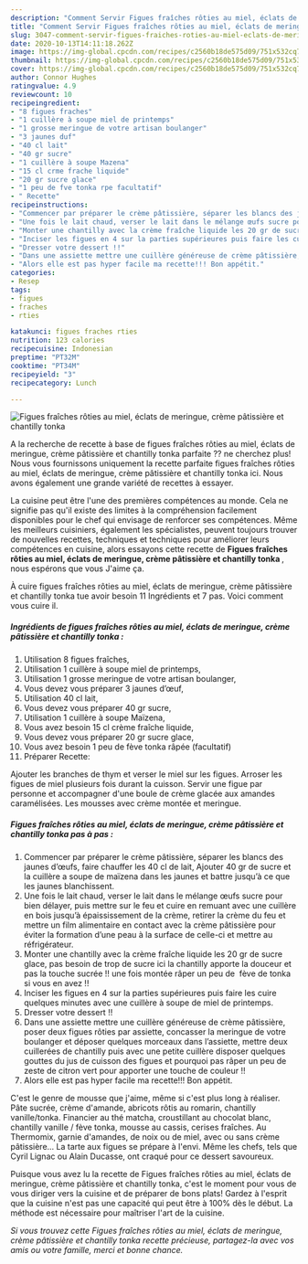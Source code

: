 ```yaml
---
description: "Comment Servir Figues fraîches rôties au miel, éclats de meringue, crème pâtissière et chantilly tonka"
title: "Comment Servir Figues fraîches rôties au miel, éclats de meringue, crème pâtissière et chantilly tonka"
slug: 3047-comment-servir-figues-fraiches-roties-au-miel-eclats-de-meringue-creme-patissiere-et-chantilly-tonka
date: 2020-10-13T14:11:18.262Z
image: https://img-global.cpcdn.com/recipes/c2560b18de575d09/751x532cq70/figues-fraiches-roties-au-miel-eclats-de-meringue-creme-patissiere-et-chantilly-tonka-photo-principale-de-la-recette.jpg
thumbnail: https://img-global.cpcdn.com/recipes/c2560b18de575d09/751x532cq70/figues-fraiches-roties-au-miel-eclats-de-meringue-creme-patissiere-et-chantilly-tonka-photo-principale-de-la-recette.jpg
cover: https://img-global.cpcdn.com/recipes/c2560b18de575d09/751x532cq70/figues-fraiches-roties-au-miel-eclats-de-meringue-creme-patissiere-et-chantilly-tonka-photo-principale-de-la-recette.jpg
author: Connor Hughes
ratingvalue: 4.9
reviewcount: 10
recipeingredient:
- "8 figues fraches"
- "1 cuillère à soupe miel de printemps"
- "1 grosse meringue de votre artisan boulanger"
- "3 jaunes duf"
- "40 cl lait"
- "40 gr sucre"
- "1 cuillère à soupe Mazena"
- "15 cl crme frache liquide"
- "20 gr sucre glace"
- "1 peu de fve tonka rpe facultatif"
- " Recette"
recipeinstructions:
- "Commencer par préparer le crème pâtissière, séparer les blancs des jaunes d’œufs, faire chauffer les 40 cl de lait, Ajouter 40 gr de sucre et la cuillère a soupe de maïzena dans les jaunes et battre jusqu’à ce que les jaunes blanchissent."
- "Une fois le lait chaud, verser le lait dans le mélange œufs sucre pour bien délayer, puis mettre sur le feu et cuire en remuant avec une cuillère en bois jusqu’à épaississement de la crème, retirer la crème du feu et mettre un film alimentaire en contact avec la crème pâtissière pour éviter la formation d’une peau à la surface de celle-ci et mettre au réfrigérateur."
- "Monter une chantilly avec la crème fraîche liquide les 20 gr de sucre glace, pas besoin de trop de sucre ici la chantilly apporte la douceur et pas la touche sucrée !! une fois montée râper un peu de  fève de tonka si vous en avez !!"
- "Inciser les figues en 4 sur la parties supérieures puis faire les cuire quelques minutes avec une cuillère à soupe de miel de printemps."
- "Dresser votre dessert !!"
- "Dans une assiette mettre une cuillère généreuse de crème pâtissière, poser deux figues rôties par assiette, concasser la meringue de votre boulanger et déposer quelques morceaux dans l’assiette, mettre deux cuillerées de chantilly puis avec une petite cuillère disposer quelques gouttes du jus de cuisson des figues et pourquoi pas râper un peu de zeste de citron vert pour apporter une touche de couleur !!"
- "Alors elle est pas hyper facile ma recette!!! Bon appétit."
categories:
- Resep
tags:
- figues
- fraches
- rties

katakunci: figues fraches rties 
nutrition: 123 calories
recipecuisine: Indonesian
preptime: "PT32M"
cooktime: "PT34M"
recipeyield: "3"
recipecategory: Lunch

---
```



![Figues fraîches rôties au miel, éclats de meringue, crème pâtissière et chantilly tonka](https://img-global.cpcdn.com/recipes/c2560b18de575d09/751x532cq70/figues-fraiches-roties-au-miel-eclats-de-meringue-creme-patissiere-et-chantilly-tonka-photo-principale-de-la-recette.jpg)

A la recherche de recette à base de figues fraîches rôties au miel, éclats de meringue, crème pâtissière et chantilly tonka parfaite ?? ne cherchez plus! Nous vous fournissons uniquement la recette parfaite figues fraîches rôties au miel, éclats de meringue, crème pâtissière et chantilly tonka ici. Nous avons également une grande variété de recettes à essayer.

La cuisine peut être l'une des premières compétences au monde. Cela ne signifie pas qu'il existe des limites à la compréhension facilement disponibles pour le chef qui envisage de renforcer ses compétences. Même les meilleurs cuisiniers, également les spécialistes, peuvent toujours trouver de nouvelles recettes, techniques et techniques pour améliorer leurs compétences en cuisine, alors essayons cette recette de <strong> Figues fraîches rôties au miel, éclats de meringue, crème pâtissière et chantilly tonka </strong>, nous espérons que vous J'aime ça.

<!--inarticleads1-->

À cuire figues fraîches rôties au miel, éclats de meringue, crème pâtissière et chantilly tonka tue avoir besoin 11 Ingrédients et 7 pas. Voici comment vous cuire il.

##### Ingrédients de figues fraîches rôties au miel, éclats de meringue, crème pâtissière et chantilly tonka :

1. Utilisation 8 figues fraîches,
1. Utilisation 1 cuillère à soupe miel de printemps,
1. Utilisation 1 grosse meringue de votre artisan boulanger,
1. Vous devez vous préparer 3 jaunes d’œuf,
1. Utilisation 40 cl lait,
1. Vous devez vous préparer 40 gr sucre,
1. Utilisation 1 cuillère à soupe Maïzena,
1. Vous avez besoin 15 cl crème fraîche liquide,
1. Vous devez vous préparer 20 gr sucre glace,
1. Vous avez besoin 1 peu de fève tonka râpée (facultatif)
1. Préparer  Recette:


Ajouter les branches de thym et verser le miel sur les figues. Arroser les figues de miel plusieurs fois durant la cuisson. Servir une figue par personne et accompagner d&#39;une boule de crème glacée aux amandes caramélisées. Les mousses avec crème montée et meringue. 

<!--inarticleads2-->

##### Figues fraîches rôties au miel, éclats de meringue, crème pâtissière et chantilly tonka pas à pas :

1. Commencer par préparer le crème pâtissière, séparer les blancs des jaunes d’œufs, faire chauffer les 40 cl de lait, Ajouter 40 gr de sucre et la cuillère a soupe de maïzena dans les jaunes et battre jusqu’à ce que les jaunes blanchissent.
1. Une fois le lait chaud, verser le lait dans le mélange œufs sucre pour bien délayer, puis mettre sur le feu et cuire en remuant avec une cuillère en bois jusqu’à épaississement de la crème, retirer la crème du feu et mettre un film alimentaire en contact avec la crème pâtissière pour éviter la formation d’une peau à la surface de celle-ci et mettre au réfrigérateur.
1. Monter une chantilly avec la crème fraîche liquide les 20 gr de sucre glace, pas besoin de trop de sucre ici la chantilly apporte la douceur et pas la touche sucrée !! une fois montée râper un peu de  fève de tonka si vous en avez !!
1. Inciser les figues en 4 sur la parties supérieures puis faire les cuire quelques minutes avec une cuillère à soupe de miel de printemps.
1. Dresser votre dessert !!
1. Dans une assiette mettre une cuillère généreuse de crème pâtissière, poser deux figues rôties par assiette, concasser la meringue de votre boulanger et déposer quelques morceaux dans l’assiette, mettre deux cuillerées de chantilly puis avec une petite cuillère disposer quelques gouttes du jus de cuisson des figues et pourquoi pas râper un peu de zeste de citron vert pour apporter une touche de couleur !!
1. Alors elle est pas hyper facile ma recette!!! Bon appétit.


C&#39;est le genre de mousse que j&#39;aime, même si c&#39;est plus long à réaliser. Pâte sucrée, crème d&#39;amande, abricots rôtis au romarin, chantilly vanille/tonka. Financier au thé matcha, croustillant au chocolat blanc, chantilly vanille / fève tonka, mousse au cassis, cerises fraîches. Au Thermomix, garnie d&#39;amandes, de noix ou de miel, avec ou sans crème pâtissière… La tarte aux figues se prépare à l&#39;envi. Même les chefs, tels que Cyril Lignac ou Alain Ducasse, ont craqué pour ce dessert savoureux. 

<!--inarticleads1-->

<p>
Puisque vous avez lu la recette de Figues fraîches rôties au miel, éclats de meringue, crème pâtissière et chantilly tonka, c'est le moment pour vous de vous diriger vers la cuisine et de préparer de bons plats! Gardez à l'esprit que la cuisine n'est pas une capacité qui peut être à 100% dès le début. La méthode est nécessaire pour maîtriser l'art de la cuisine.
</p>

<p>
<i>Si vous trouvez cette Figues fraîches rôties au miel, éclats de meringue, crème pâtissière et chantilly tonka recette précieuse, partagez-la avec vos amis ou votre famille, merci et bonne chance.</i>
</p>
